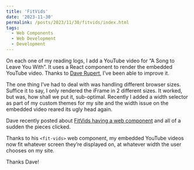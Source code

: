 ```yaml
---
title: 'FitVids'
date: '2023-11-30'
permalink: /posts/2023/11/30/fitvids/index.html
tags:
  - Web Components
  - Web Development
  - Development
---
```


On each one of my reading logs, I add a YouTube video for “A Song to Leave You With”. It uses a React component to render the embedded YouTube video. Thanks to [Dave Rupert](https://daverupert.com/), I’ve been able to improve it.
<!-- excerpt -->

The one thing I’ve had to deal with was handling different browser sizes. Suffice it to say, I only rendered the iFrame in 2 different sizes. It worked, but was, how shall we put it, sub-optimal. Recently I added a width selector as part of my custom themes for my site and the width issue on the embedded video reared its ugly head again.

Dave recently posted about [FitVids having a web component](https://daverupert.com/2023/10/fitvids-has-a-web-component-now/) and all of a sudden the pieces clicked.

Thanks to his `<fit-vids>` web component, my embedded YouTube videos now fit whatever screen they’re displayed on, at whatever width the user chooses on my site.

Thanks Dave!